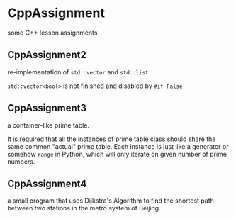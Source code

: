 # CppAssignment

some C++ lesson assignments

## CppAssignment2

re-implementation of `std::vector` and `std::list`

`std::vector<bool>` is not finished and disabled by `#if False`

## CppAssignment3

a container-like prime table.

It is required that all the instances of prime table class should share the same common "actual" prime table. Each instance is just like a generator or somehow `range` in Python, which will only iterate on given number of prime numbers.

## CppAssignment4

a small program that uses Dijkstra's Algorithm to find the shortest path between two stations in the metro system of Beijing.